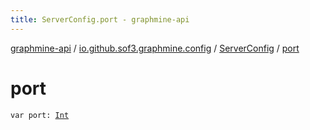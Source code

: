 ```yaml
---
title: ServerConfig.port - graphmine-api
---
```


[graphmine-api](../../index.html) / [io.github.sof3.graphmine.config](../index.html) / [ServerConfig](index.html) / [port](./port.html)

# port

`var port: `[`Int`](https://kotlinlang.org/api/latest/jvm/stdlib/kotlin/-int/index.html)